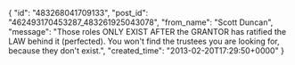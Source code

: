  {
   "id": "483268041709133",
   "post_id": "462493170453287_483261925043078",
   "from_name": "Scott Duncan",
   "message": "Those roles ONLY EXIST AFTER the GRANTOR has ratified the LAW behind it (perfected). You won't find the trustees you are looking for, because they don't exist.",
   "created_time": "2013-02-20T17:29:50+0000"
 }
